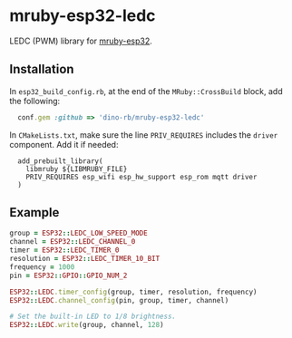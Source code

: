 mruby-esp32-ledc
============

LEDC (PWM) library for [mruby-esp32](https://github.com/mruby-esp32).

## Installation
In `esp32_build_config.rb`, at the end of the `MRuby::CrossBuild` block, add the following:

```ruby
  conf.gem :github => 'dino-rb/mruby-esp32-ledc'
```

In `CMakeLists.txt`, make sure the line `PRIV_REQUIRES` includes the `driver` component. Add it if needed:

```
  add_prebuilt_library(
    libmruby ${LIBMRUBY_FILE}
    PRIV_REQUIRES esp_wifi esp_hw_support esp_rom mqtt driver 
  )
````

## Example
```ruby
group = ESP32::LEDC_LOW_SPEED_MODE
channel = ESP32::LEDC_CHANNEL_0
timer = ESP32::LEDC_TIMER_0
resolution = ESP32::LEDC_TIMER_10_BIT
frequency = 1000
pin = ESP32::GPIO::GPIO_NUM_2

ESP32::LEDC.timer_config(group, timer, resolution, frequency)
ESP32::LEDC.channel_config(pin, group, timer, channel)

# Set the built-in LED to 1/8 brightness.
ESP32::LEDC.write(group, channel, 128)
```
